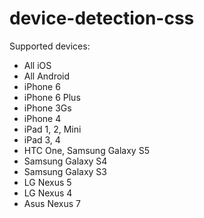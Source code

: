 # device-detection-css

Supported devices:

- All iOS
- All Android
- iPhone 6
- iPhone 6 Plus
- iPhone 3Gs
- iPhone 4
- iPad 1, 2, Mini
- iPad 3, 4
- HTC One, Samsung Galaxy S5
- Samsung Galaxy S4
- Samsung Galaxy S3
- LG Nexus 5
- LG Nexus 4
- Asus Nexus 7
